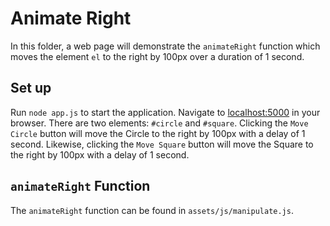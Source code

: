 # Animate Right

In this folder, a web page will demonstrate the `animateRight` function which
moves the element `el` to the right by 100px over a duration of 1 second.

## Set up

Run `node app.js` to start the application. Navigate to [localhost:5000](http://localhost:5000) in your browser. There are two elements: `#circle` and `#square`.
Clicking the `Move Circle` button will move the Circle to the right by 100px
with a delay of 1 second. Likewise, clicking the `Move Square` button will move
the Square to the right by 100px with a delay of 1 second.

## `animateRight` Function

The `animateRight` function can be found in `assets/js/manipulate.js`.
